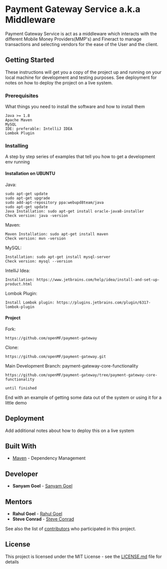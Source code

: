 # Payment Gateway Service a.k.a Middleware
Payment Gateway Service is act as a middleware which interacts with the different Mobile Money Providers(MMP's) and Fineract to manage transactions and selecting vendors for the ease of the User and the client.

## Getting Started

These instructions will get you a copy of the project up and running on your local machine for development and testing purposes. See deployment for notes on how to deploy the project on a live system.

### Prerequisites

What things you need to install the software and how to install them

```
Java >= 1.8
Apache Maven
MySQL
IDE: preferable: IntelliJ IDEA
Lombok Plugin
```

### Installing

A step by step series of examples that tell you how to get a development env running

#### Installation on UBUNTU

Java:
```
sudo apt-get update
sudo apt-get upgrade
sudo add-apt-repository ppa:webupd8team/java
sudo apt-get update
Java Installation: sudo apt-get install oracle-java8-installer
Check version: java -version
```

Maven:
```
Maven Installation: sudo apt-get install maven
Check version: mvn -version
```

MySQL:
```
Installation: sudo apt-get install mysql-server
Check version: mysql --version
```

IntelliJ Idea:
```
Installation: https://www.jetbrains.com/help/idea/install-and-set-up-product.html
```

Lombok Plugin:
```
Install Lombok plugin: https://plugins.jetbrains.com/plugin/6317-lombok-plugin
```

#### Project
Fork:
```
https://github.com/openMF/payment-gateway
```

Clone:
```
https://github.com/openMF/payment-gateway.git
```

Main Development Branch: payment-gateway-core-functionality
```
https://github.com/openMF/payment-gateway/tree/payment-gateway-core-functionality
```

```
until finished
```

End with an example of getting some data out of the system or using it for a little demo


## Deployment

Add additional notes about how to deploy this on a live system

## Built With
* [Maven](https://maven.apache.org/) - Dependency Management


## Developer

* **Sanyam Goel** - [Sanyam Goel](https://github.com/Sanyam96)

## Mentors

* **Rahul Goel** - [Rahul Goel](https://github.com/rahulg963)
* **Steve Conrad** - [Steve Conrad](https://github.com/conradsp)

See also the list of [contributors](https://github.com/your/project/contributors) who participated in this project.

## License

This project is licensed under the MIT License - see the [LICENSE.md](LICENSE.md) file for details
